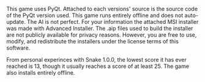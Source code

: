 This game uses PyQt. Attached to each versions' source is the source code of the PyQt version used. This game runs entirely offline and does not auto-update. The AI is not perfect. For your information the attached MSI installer was made with Advanced Installer. The .aip files used to build the installer are not publicly available for privacy reasons. However, you are free to use, modify, and redistribute the installers under the license terms of this software.

From personal experinces with Snake 1.0.0, the lowest score it has ever reached is 13, though it usually reaches a score of at least 25. The game also installs entirely offline.
